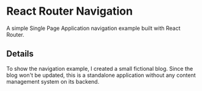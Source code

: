 # React Router Navigation
A simple Single Page Application navigation example built with React Router.

## Details
To show the navigation example, I created a small fictional blog. Since the blog won't be updated, this is a standalone application without any content management system on its backend.

